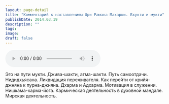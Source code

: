 ```yaml
---
layout: page-detail
title: "Комментарий к наставлениям Шри Рамана Махарши. Бхукти и мукти"
publishDate: 2014.03.19
description: ""
tags:
image:
draft: false
---
```


<audio title="2014.03.19 - Комментарий к наставлениям Шри Рамана Махарши. Бхукти и мукти.mp3" src="/upload/iblock/1d8/1d8791ccb58bed9a40f813d5954b2e23.mp3" controls=""></audio>

 Эго на пути мукти. Джива-шакти, атма-шакти. Путь самоотдачи. Нидидхьясана. Ликвидация переживателя. Как перейти от крийя-джняна к пурна-джняна. Дхарма и Адхарма. Мотивация в служении. Нишкама-карма-йога. Кармическая деятельность в духовной мандале. Мирская деятельность. 

  
